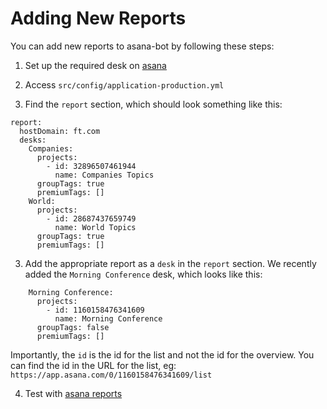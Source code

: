 # Adding New Reports

You can add new reports to asana-bot by following these steps:

1. Set up the required desk on [asana](https://app.asana.com/)

2. Access `src/config/application-production.yml`

3. Find the `report` section, which should look something like this:

```
report:
  hostDomain: ft.com
  desks:
    Companies:
      projects:
        - id: 32896507461944
          name: Companies Topics
      groupTags: true
      premiumTags: []
    World:
      projects:
        - id: 28687437659749
          name: World Topics
      groupTags: true
      premiumTags: []
```

3. Add the appropriate report as a `desk` in the `report` section. We recently added the `Morning Conference` desk, which looks like this:

```
    Morning Conference:
      projects:
        - id: 1160158476341609
          name: Morning Conference
      groupTags: false
      premiumTags: []
```

Importantly, the `id` is the id for the list and not the id for the overview.
You can find the id in the URL for the list, eg:
`https://app.asana.com/0/1160158476341609/list`

4. Test with [asana reports](http://asanareports.ft.com/)

